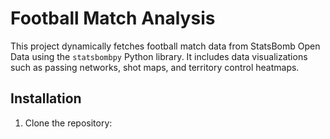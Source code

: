 # Football Match Analysis

This project dynamically fetches football match data from StatsBomb Open Data using the `statsbombpy` Python library. It includes data visualizations such as passing networks, shot maps, and territory control heatmaps.

## Installation

1. Clone the repository:

```bash



